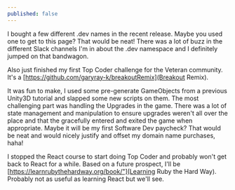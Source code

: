 ```yaml
---
published: false
---
```

I bought a few different .dev names in the recent release. Maybe you used one to get to this page? That would be neat! There was a lot of buzz in the different Slack channels I'm in about the .dev namespace and I definitely jumped on that bandwagon.

Also just finished my first Top Coder challenge for the Veteran community. It's a [https://github.com/garyray-k/breakoutRemix](Breakout Remix).

It was fun to make, I used some pre-generate GameObjects from a previous Unity3D tutorial and slapped some new scripts on them. The most challenging part was handling the Upgrades in the game. There was a lot of state management and manipulation to ensure upgrades weren't all over the place and that the gracefully entered and exited the game when appropriate. Maybe it will be my first Software Dev paycheck? That would be neat and would nicely justify and offset my domain name purchases, haha!

I stopped the React course to start doing Top Coder and probably won't get back to React for a while. Based on a future prospect, I'll be [https://learnrubythehardway.org/book/"](Learning Ruby the Hard Way). Probably not as useful as learning React but we'll see.
